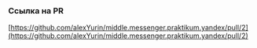 ### Ссылка на PR

[https://github.com/alexYurin/middle.messenger.praktikum.yandex/pull/2](https://github.com/alexYurin/middle.messenger.praktikum.yandex/pull/2)

